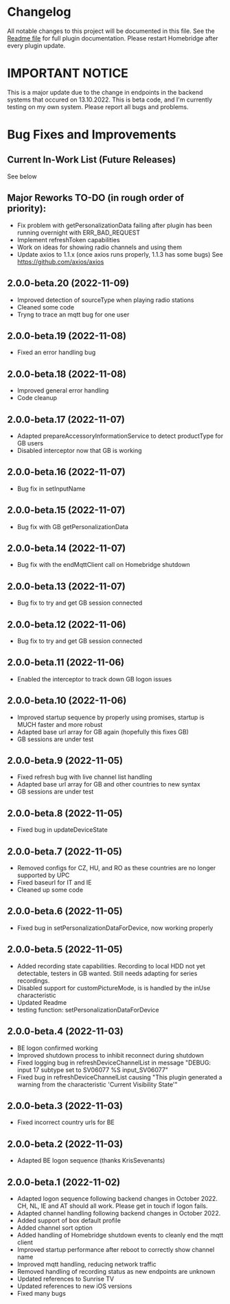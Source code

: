 # Changelog
All notable changes to this project will be documented in this file.
See the [Readme file](https://github.com/jsiegenthaler/homebridge-eosstb/blob/master/README.md) for full plugin documentation.
Please restart Homebridge after every plugin update.

# IMPORTANT NOTICE
This is a major update due to the change in endpoints in the backend systems that occured on 13.10.2022.
This is beta code, and I'm currently testing on my own system.
Please report all bugs and problems.


# Bug Fixes and Improvements

## Current In-Work List (Future Releases)
See below

## Major Reworks TO-DO (in rough order of priority):
* Fix problem with getPersonalizationData failing after plugin has been running overnight with ERR_BAD_REQUEST
* Implement refreshToken capabilities
* Work on ideas for showing radio channels and using them
* Update axios to 1.1.x (once axios runs properly, 1.1.3 has some bugs) See https://github.com/axios/axios


## 2.0.0-beta.20 (2022-11-09)
* Improved detection of sourceType when playing radio stations
* Cleaned some code
* Tryng to trace an mqtt bug for one user


## 2.0.0-beta.19 (2022-11-08)
* Fixed an error handling bug


## 2.0.0-beta.18 (2022-11-08)
* Improved general error handling
* Code cleanup


## 2.0.0-beta.17 (2022-11-07)
* Adapted prepareAccessoryInformationService to detect productType for GB users
* Disabled interceptor now that GB is working


## 2.0.0-beta.16 (2022-11-07)
* Bug fix in setInputName

## 2.0.0-beta.15 (2022-11-07)
* Bug fix with GB getPersonalizationData


## 2.0.0-beta.14 (2022-11-07)
* Bug fix with the endMqttClient call on Homebridge shutdown


## 2.0.0-beta.13 (2022-11-07)
* Bug fix to try and get GB session connected


## 2.0.0-beta.12 (2022-11-06)
* Bug fix to try and get GB session connected


## 2.0.0-beta.11 (2022-11-06)
* Enabled the interceptor to track down GB logon issues


## 2.0.0-beta.10 (2022-11-06)
* Improved startup sequence by properly using promises, startup is MUCH faster and more robust
* Adapted base url array for GB again (hopefully this fixes GB)
* GB sessions are under test


## 2.0.0-beta.9 (2022-11-05)
* Fixed refresh bug with live channel list handling
* Adapted base url array for GB and other countries to new syntax
* GB sessions are under test


## 2.0.0-beta.8 (2022-11-05)
* Fixed bug in updateDeviceState

## 2.0.0-beta.7 (2022-11-05)
* Removed configs for CZ, HU, and RO as these countries are no longer supported by UPC
* Fixed baseurl for IT and IE
* Cleaned up some code


## 2.0.0-beta.6 (2022-11-05)
* Fixed bug in setPersonalizationDataForDevice, now working properly


## 2.0.0-beta.5 (2022-11-05)
* Added recording state capabilities. Recording to local HDD not yet detectable, testers in GB wanted. Still needs adapting for series recordings.
* Disabled support for customPictureMode, is is handled by the inUse characteristic
* Updated Readme
* testing function: setPersonalizationDataForDevice


## 2.0.0-beta.4 (2022-11-03)
* BE logon confirmed working
* Improved shutdown process to inhibit reconnect during shutdown
* Fixed logging bug in refreshDeviceChannelList in message "DEBUG: input 17 subtype set to SV06077 %S input_SV06077"
* Fixed bug in refreshDeviceChannelList causing "This plugin generated a warning from the characteristic 'Current Visibility State'"


## 2.0.0-beta.3 (2022-11-03)
* Fixed incorrect country urls for BE


## 2.0.0-beta.2 (2022-11-03)
* Adapted BE logon sequence (thanks KrisSevenants)


## 2.0.0-beta.1 (2022-11-02)
* Adapted logon sequence following backend changes in October 2022. CH, NL, IE and AT should all work. Please get in touch if logon fails.
* Adapted channel handling following backend changes in October 2022.
* Added support of box default profile 
* Added channel sort option
* Added handling of Homebridge shutdown events to cleanly end the mqtt client
* Improved startup performance after reboot to correctly show channel name
* Improved mqtt handling, reducing network traffic
* Removed handling of recording status as new endpoints are unknown
* Updated references to Sunrise TV
* Updated references to new iOS versions
* Fixed many bugs
